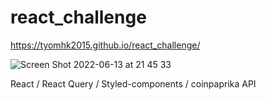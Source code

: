 # react_challenge

<a href="https://tyomhk2015.github.io/react_challenge/">https://tyomhk2015.github.io/react_challenge/</a>

![Screen Shot 2022-06-13 at 21 45 33](https://user-images.githubusercontent.com/35278730/173356636-072c5d02-cdcc-4a5b-9969-37008f3cbaef.png)

React / React Query / Styled-components / coinpaprika API
